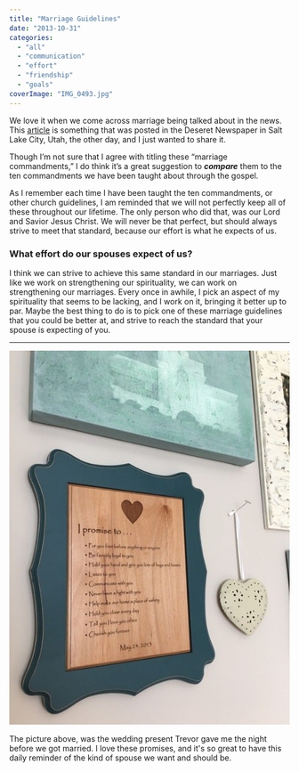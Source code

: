 ```yaml
---
title: "Marriage Guidelines"
date: "2013-10-31"
categories: 
  - "all"
  - "communication"
  - "effort"
  - "friendship"
  - "goals"
coverImage: "IMG_0493.jpg"
---
```


We love it when we come across marriage being talked about in the news. This [article](http://www.deseretnews.com/article/865589051/The-10-marriage-commandments-How-to-make-daily-choices-to-love-your-spouse.html) is something that was posted in the Deseret Newspaper in Salt Lake City, Utah, the other day, and I just wanted to share it.

Though I’m not sure that I agree with titling these “marriage commandments,” I do think it’s a great suggestion to **_compare_** them to the ten commandments we have been taught about through the gospel.

As I remember each time I have been taught the ten commandments, or other church guidelines, I am reminded that we will not perfectly keep all of these throughout our lifetime. The only person who did that, was our Lord and Savior Jesus Christ. We will never be that perfect, but should always strive to meet that standard, because our effort is what he expects of us.

### What effort do our spouses expect of us?

I think we can strive to achieve this same standard in our marriages. Just like we work on strengthening our spirituality, we can work on strengthening our marriages. Every once in awhile, I pick an aspect of my spirituality that seems to be lacking, and I work on it, bringing it better up to par. Maybe the best thing to do is to pick one of these marriage guidelines that you could be better at, and strive to reach the standard that your spouse is expecting of you.

* * *

![Marriage promises, marriage vows, sticking to promises in marriage, marriage advice, marriage help, keys to relationships](images/IMG_0493.jpg)

The picture above, was the wedding present Trevor gave me the night before we got married. I love these promises, and it's so great to have this daily reminder of the kind of spouse we want and should be.

